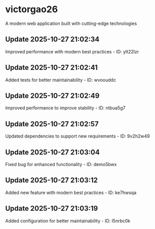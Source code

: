 # victorgao26
A modern web application built with cutting-edge technologies

## Update 2025-10-27 21:02:34
Improved performance with modern best practices - ID: ylt22lzr


## Update 2025-10-27 21:02:41
Added tests for better maintainability - ID: wvoouddc


## Update 2025-10-27 21:02:49
Improved performance to improve stability - ID: ntbua5g7


## Update 2025-10-27 21:02:57
Updated dependencies to support new requirements - ID: 9v2h2w49


## Update 2025-10-27 21:03:04
Fixed bug for enhanced functionality - ID: demo5bwx


## Update 2025-10-27 21:03:12
Added new feature with modern best practices - ID: ke7hwsqa


## Update 2025-10-27 21:03:19
Added configuration for better maintainability - ID: l5nrbc0k

